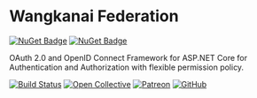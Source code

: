 # Wangkanai Federation

[![NuGet Badge](https://buildstats.info/nuget/wangkanai.federation)](https://www.nuget.org/packages/wangkanai.federation)
[![NuGet Badge](https://buildstats.info/nuget/wangkanai.federation?includePreReleases=true)](https://www.nuget.org/packages/wangkanai.federation)

OAuth 2.0 and OpenID Connect Framework for ASP.NET Core for Authentication and Authorization with flexible permission policy.

[![Build Status](https://dev.azure.com/wangkanai/GitHub/_apis/build/status/wangkanai?branchName=main)](https://dev.azure.com/wangkanai/GitHub/_build/latest?definitionId=20&branchName=main)
[![Open Collective](https://img.shields.io/badge/open%20collective-support%20me-3385FF.svg)](https://opencollective.com/wangkanai)
[![Patreon](https://img.shields.io/badge/patreon-support%20me-d9643a.svg)](https://www.patreon.com/wangkanai)
[![GitHub](https://img.shields.io/github/license/wangkanai/wangkanai)](https://github.com/wangkanai/wangkanai/blob/main/LICENSE)
